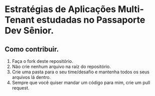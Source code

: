 # Estratégias de Aplicações Multi-Tenant estudadas no Passaporte Dev Sênior.

## Como contribuir.

1. Faça o fork deste repositório.
2. Não crie nenhum arquivo na raíz do repositório.
3. Crie uma pasta para o seu time/desafio e mantenha todos os seus arquivos lá dentro.
4. Sempre que você quiser mandar um código para mim, crie um pull request.
